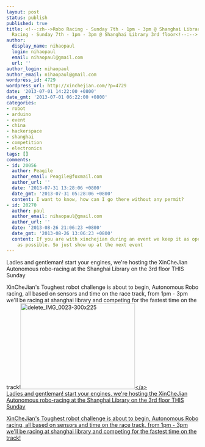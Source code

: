 ```yaml
---
layout: post
status: publish
published: true
title: <!--:zh-->Robo Racing - Sunday 7th - 1pm - 3pm @ Shanghai Library 3rd floor<!--:--><!--:en-->Robo
  Racing - Sunday 7th - 1pm - 3pm @ Shanghai Library 3rd floor<!--:-->
author:
  display_name: nihaopaul
  login: nihaopaul
  email: nihaopaul@gmail.com
  url: ''
author_login: nihaopaul
author_email: nihaopaul@gmail.com
wordpress_id: 4729
wordpress_url: http://xinchejian.com/?p=4729
date: '2013-07-01 14:22:00 +0800'
date_gmt: '2013-07-01 06:22:00 +0800'
categories:
- robot
- arduino
- event
- china
- hackerspace
- shanghai
- competition
- electronics
tags: []
comments:
- id: 20056
  author: Peagile
  author_email: Peagile@foxmail.com
  author_url: ''
  date: '2013-07-31 13:28:06 +0800'
  date_gmt: '2013-07-31 05:28:06 +0800'
  content: I want to know, how can I go there without any permit?
- id: 20270
  author: paul
  author_email: nihaopaul@gmail.com
  author_url: ''
  date: '2013-08-26 21:06:23 +0800'
  date_gmt: '2013-08-26 13:06:23 +0800'
  content: If you are with xinchejian during an event we keep it as open and as accessible
    as possible. So just show up at the next event
---
```

<p><!--:zh-->Ladies and gentleman! start your engines, we're hosting the XinCheJian Autonomous robo-racing at the Shanghai Library on the 3rd floor THIS Sunday</p>
<p>XinCheJian's Toughest robot challenge is about to begin, Autonomous Robo racing, all based on sensors and time on the race track, from 1pm - 3pm we'll be racing at shanghai library and competing for the fastest time on the track!<!--:--><!--:en--><a href="http:&#47;&#47;xinchejian.com&#47;wp-content&#47;uploads&#47;2013&#47;07&#47;delete_IMG_0023-300x225.jpg"><img src="http:&#47;&#47;xinchejian.com&#47;wp-content&#47;uploads&#47;2013&#47;07&#47;delete_IMG_0023-300x225.jpg" alt="delete_IMG_0023-300x225" width="300" height="225" class="alignnone size-full wp-image-4971" &#47;><&#47;a><br />
Ladies and gentleman! start your engines, we're hosting the XinCheJian Autonomous robo-racing at the Shanghai Library on the 3rd floor THIS Sunday</p>
<p>XinCheJian's Toughest robot challenge is about to begin, Autonomous Robo racing, all based on sensors and time on the race track, from 1pm - 3pm we'll be racing at shanghai library and competing for the fastest time on the track!<!--:--></p>

